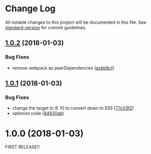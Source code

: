 # Change Log

All notable changes to this project will be documented in this file. See [standard-version](https://github.com/conventional-changelog/standard-version) for commit guidelines.

<a name="1.0.2"></a>
## [1.0.2](https://github.com/kambing86/requestanimationframe-timer/compare/v1.0.1...v1.0.2) (2018-01-03)


### Bug Fixes

* remove webpack as peerDependencies ([acbb8cf](https://github.com/kambing86/requestanimationframe-timer/commit/acbb8cf))



<a name="1.0.1"></a>
## [1.0.1](https://github.com/kambing86/requestanimationframe-timer/compare/v1.0.0...v1.0.1) (2018-01-03)


### Bug Fixes

* change the target to IE 10 to convert down to ES5 ([77c03f2](https://github.com/kambing86/requestanimationframe-timer/commit/77c03f2))
* optimize code ([84630ab](https://github.com/kambing86/requestanimationframe-timer/commit/84630ab))



<a name="1.0.0"></a>
# 1.0.0 (2018-01-03)

FIRST RELEASE!!
